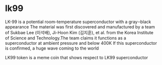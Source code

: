 # lk99
LK-99 is a potential room-temperature superconductor with a gray‒black appearance
The material was first discovered and manufactured by a team of Sukbae Lee (이석배), Ji-Hoon Kim (김지훈), et al. from the Korea Institute of Science and Technology.The team claims it functions as a superconductor at ambient pressure and below 400K
If this superconductor is confirmed, a huge wave coming to the world

LK99 token is a meme coin that shows respect to LK99 superconductor


